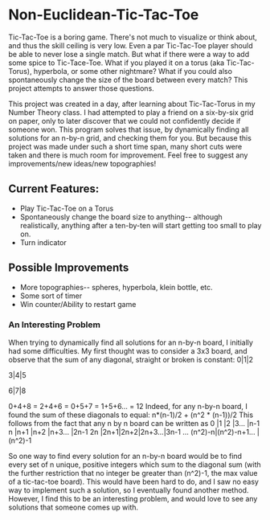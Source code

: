 # Non-Euclidean-Tic-Tac-Toe
Tic-Tac-Toe is a boring game.  There's not much to visualize or think about, and thus the skill ceiling is very low.  Even a par Tic-Tac-Toe player should be able to never lose a single match.  But what if there were a way to add some spice to Tic-Tace-Toe.  What if you played it on a torus (aka Tic-Tac-Torus), hyperbola, or some other nightmare?  What if you could also spontaneously change the size of the board between every match?  This project attempts to answer those questions.

This project was created in a day, after learning about Tic-Tac-Torus in my Number Theory class.  I had attempted to play a friend on a six-by-six grid on paper, only to later discover that we could not confidently decide if someone won.  This program solves that issue, by dynamically finding all solutions for an n-by-n grid, and checking them for you.  But because this project was made under such a short time span, many short cuts were taken and there is much room for improvement.  Feel free to suggest any improvements/new ideas/new topographies!

## Current Features:
- Play Tic-Tac-Toe on a Torus
- Spontaneously change the board size to anything-- although realistically, anything after a ten-by-ten will start getting too small to play on.
- Turn indicator

## Possible Improvements
- More topographies-- spheres, hyperbola, klein bottle, etc.
- Some sort of timer
- Win counter/Ability to restart game

### An Interesting Problem
When trying to dynamically find all solutions for an n-by-n board, I initially had some difficulties.  My first thought was to consider a 3x3 board, and observe that the sum of any diagonal, straight or broken is constant:
0|1|2

3|4|5

6|7|8

0+4+8 = 2+4+6 = 0+5+7 = 1+5+6... = 12
Indeed, for any n-by-n board, I found the sum of these diagonals to equal: n*(n-1)/2 + (n^2 * (n-1))/2
This follows from the fact that any n by n board can be written as
0  |1   |2   |3...   |n-1
n  |n+1 |n+2 |n+3... |2n-1
2n |2n+1|2n+2|2n+3...|3n-1
...
(n^2)-n|(n^2)-n+1...  |(n^2)-1

So one way to find every solution for an n-by-n board would be to find every set of n unique, positive integers which sum to the diagonal sum (with the further restriction that no integer be greater than (n^2)-1, the max value of a tic-tac-toe board).  This would have been hard to do, and I saw no easy way to implement such a solution, so I eventually found another method.  However, I find this to be an interesting problem, and would love to see any solutions that someone comes up with.
